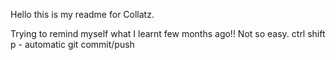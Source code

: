 Hello this is my readme for Collatz.

Trying to remind myself what I learnt few months ago!! Not so easy.
ctrl shift p - automatic git commit/push
